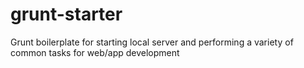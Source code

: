 # grunt-starter
Grunt boilerplate for starting local server and performing a variety of common tasks for web/app development
